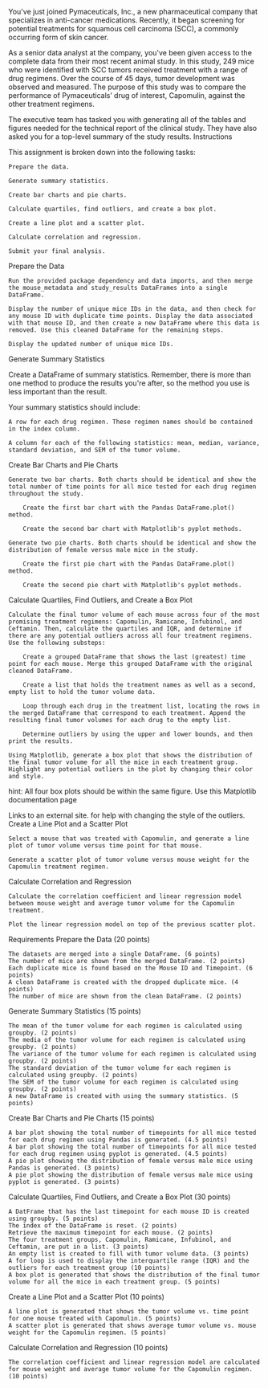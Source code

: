 You've just joined Pymaceuticals, Inc., a new pharmaceutical company that specializes in anti-cancer medications. Recently, it began screening for potential treatments for squamous cell carcinoma (SCC), a commonly occurring form of skin cancer.

As a senior data analyst at the company, you've been given access to the complete data from their most recent animal study. In this study, 249 mice who were identified with SCC tumors received treatment with a range of drug regimens. Over the course of 45 days, tumor development was observed and measured. The purpose of this study was to compare the performance of Pymaceuticals’ drug of interest, Capomulin, against the other treatment regimens.

The executive team has tasked you with generating all of the tables and figures needed for the technical report of the clinical study. They have also asked you for a top-level summary of the study results.
Instructions

This assignment is broken down into the following tasks:

    Prepare the data.

    Generate summary statistics.

    Create bar charts and pie charts.

    Calculate quartiles, find outliers, and create a box plot.

    Create a line plot and a scatter plot.

    Calculate correlation and regression.

    Submit your final analysis.

Prepare the Data

    Run the provided package dependency and data imports, and then merge the mouse_metadata and study_results DataFrames into a single DataFrame.

    Display the number of unique mice IDs in the data, and then check for any mouse ID with duplicate time points. Display the data associated with that mouse ID, and then create a new DataFrame where this data is removed. Use this cleaned DataFrame for the remaining steps.

    Display the updated number of unique mice IDs.

Generate Summary Statistics

Create a DataFrame of summary statistics. Remember, there is more than one method to produce the results you're after, so the method you use is less important than the result.

Your summary statistics should include:

    A row for each drug regimen. These regimen names should be contained in the index column.

    A column for each of the following statistics: mean, median, variance, standard deviation, and SEM of the tumor volume.

Create Bar Charts and Pie Charts

    Generate two bar charts. Both charts should be identical and show the total number of time points for all mice tested for each drug regimen throughout the study.

        Create the first bar chart with the Pandas DataFrame.plot() method.

        Create the second bar chart with Matplotlib's pyplot methods.

    Generate two pie charts. Both charts should be identical and show the distribution of female versus male mice in the study.

        Create the first pie chart with the Pandas DataFrame.plot() method.

        Create the second pie chart with Matplotlib's pyplot methods.

Calculate Quartiles, Find Outliers, and Create a Box Plot

    Calculate the final tumor volume of each mouse across four of the most promising treatment regimens: Capomulin, Ramicane, Infubinol, and Ceftamin. Then, calculate the quartiles and IQR, and determine if there are any potential outliers across all four treatment regimens. Use the following substeps:

        Create a grouped DataFrame that shows the last (greatest) time point for each mouse. Merge this grouped DataFrame with the original cleaned DataFrame.

        Create a list that holds the treatment names as well as a second, empty list to hold the tumor volume data.

        Loop through each drug in the treatment list, locating the rows in the merged DataFrame that correspond to each treatment. Append the resulting final tumor volumes for each drug to the empty list.

        Determine outliers by using the upper and lower bounds, and then print the results.

    Using Matplotlib, generate a box plot that shows the distribution of the final tumor volume for all the mice in each treatment group. Highlight any potential outliers in the plot by changing their color and style.

hint: All four box plots should be within the same figure. Use this Matplotlib documentation page

Links to an external site. for help with changing the style of the outliers.
Create a Line Plot and a Scatter Plot

    Select a mouse that was treated with Capomulin, and generate a line plot of tumor volume versus time point for that mouse.

    Generate a scatter plot of tumor volume versus mouse weight for the Capomulin treatment regimen.

Calculate Correlation and Regression

    Calculate the correlation coefficient and linear regression model between mouse weight and average tumor volume for the Capomulin treatment.

    Plot the linear regression model on top of the previous scatter plot.

Requirements
Prepare the Data (20 points)

    The datasets are merged into a single DataFrame. (6 points)
    The number of mice are shown from the merged DataFrame. (2 points)
    Each duplicate mice is found based on the Mouse ID and Timepoint. (6 points)
    A clean DataFrame is created with the dropped duplicate mice. (4 points)
    The number of mice are shown from the clean DataFrame. (2 points)

Generate Summary Statistics (15 points)

    The mean of the tumor volume for each regimen is calculated using groupby. (2 points)
    The media of the tumor volume for each regimen is calculated using groupby. (2 points)
    The variance of the tumor volume for each regimen is calculated using groupby. (2 points)
    The standard deviation of the tumor volume for each regimen is calculated using groupby. (2 points)
    The SEM of the tumor volume for each regimen is calculated using groupby. (2 points)
    A new DataFrame is created with using the summary statistics. (5 points)

Create Bar Charts and Pie Charts (15 points)

    A bar plot showing the total number of timepoints for all mice tested for each drug regimen using Pandas is generated. (4.5 points)
    A bar plot showing the total number of timepoints for all mice tested for each drug regimen using pyplot is generated. (4.5 points)
    A pie plot showing the distribution of female versus male mice using Pandas is generated. (3 points)
    A pie plot showing the distribution of female versus male mice using pyplot is generated. (3 points)

Calculate Quartiles, Find Outliers, and Create a Box Plot (30 points)

    A DatFrame that has the last timepoint for each mouse ID is created using groupby. (5 points)
    The index of the DataFrame is reset. (2 points)
    Retrieve the maximum timepoint for each mouse. (2 points)
    The four treatment groups, Capomulin, Ramicane, Infubinol, and Ceftamin, are put in a list. (3 points)
    An empty list is created to fill with tumor volume data. (3 points)
    A for loop is used to display the interquartile range (IQR) and the outliers for each treatment group (10 points)
    A box plot is generated that shows the distribution of the final tumor volume for all the mice in each treatment group. (5 points)

Create a Line Plot and a Scatter Plot (10 points)

    A line plot is generated that shows the tumor volume vs. time point for one mouse treated with Capomulin. (5 points)
    A scatter plot is generated that shows average tumor volume vs. mouse weight for the Capomulin regimen. (5 points)

Calculate Correlation and Regression (10 points)

    The correlation coefficient and linear regression model are calculated for mouse weight and average tumor volume for the Capomulin regimen. (10 points)
